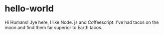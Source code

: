 # hello-world

Hi Humans!
Jye here, I like Node. js and Coffeescript. 
I've had tacos on the moon and find them far superior to Earth tacos.
